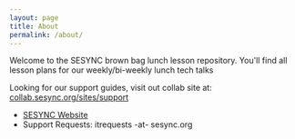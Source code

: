 ```yaml
---
layout: page
title: About
permalink: /about/
---
```


Welcome to the SESYNC brown bag lunch lesson repository. You'll find all lesson plans for our weekly/bi-weekly lunch tech talks

Looking for our support guides, visit out collab site at: [collab.sesync.org/sites/support](https://collab.sesync.org/sites/support)

* [SESYNC Website](https://www.sesync.org)
* Support Requests: itrequests -at- sesync.org
